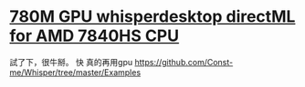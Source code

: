 # [ 780M GPU whisperdesktop directML for AMD 7840HS CPU](https://github.com/cutepig123/gitblog/issues/80)

試了下，很牛掰。
快
真的再用gpu
https://github.com/Const-me/Whisper/tree/master/Examples